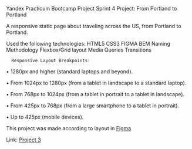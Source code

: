  
 Yandex Practicum  Bootcamp Project
Sprint 4 Project: From Portland to Portland



  A responsive static page about traveling across the US, from Portland to Portland.

  Used the following technologies:
           	HTML5
           	CSS3
           	FIGMA
           	BEM Naming Methodology
           	Flexbox/Grid layout 
           	Media Queries
            Transitions

      Responsive Layout Breakpoints:

•	1280px and higher (standard laptops and beyond).

•	From 1024px to 1280px (from a tablet in landscape to a standard laptop).

•	From 768px to 1024px (from a tablet in portrait to a tablet in landscape).

•	From 425px to 768px (from a large smartphone to a tablet in portrait).

•	Up to 425px (mobile devices).



This project was made according to layout in 
 <a href="https://www.figma.com/file/xM9rNsdK4iNcFJmDZho3Aw/Sprint-3%3A-From-Portland-to-Portland-%2F-desktop-%2B-mobile?node-id=500%3A0">Figma</a>

Link:
<a href="https://juanie.github.io/web_project_3/" rel="nofollow">Project 3</a>